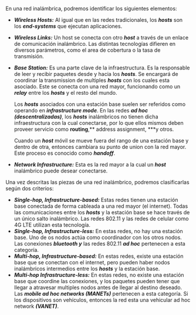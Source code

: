 En una red inalámbrica, podremos identificar los siguientes elementos:

- ***Wireless Hosts:*** Al igual que en las redes tradicionales, los ***hosts*** son los ***end-systems*** que ejecutan aplicaciones.
- ***Wireless Links:*** Un host se conecta con otro ***host*** a través de un enlace de comunicación inalámbrico. Las distintas tecnologías difieren en diversos parámetros, como el area de cobertura o la tasa de transmisión.
- ***Base Station:*** Es una parte clave de la infraestructura. Es la responsable de leer y recibir paquetes desde y hacia los ***hosts***. Se encargará de coordinar la transmission de multiples ***hosts*** con los cuales esta asociado. Este se conecta con una red mayor, funcionando como un ***relay*** entre los ***hosts*** y el resto del mundo.
    
    Los ***hosts*** asociados con una estación base suelen ser referidos como operando en ***infrastructure mode***. En las redes ***ad hoc (descentralizadas)***, los ***hosts*** inalámbricos no tienen dicha infraestructura con la cual conectarse, por lo que ellos mismos deben proveer servicio como **routing**,** address assignment, ***y otros.
    
    Cuando un ***host*** móvil se mueve fuera del rango de una estación base y dentro de otra, entonces cambiara su punto de union con la red mayor. Este proceso es conocido como ***handoff***.
    
- ***Network Infrastructure:*** Esta es la red mayor a la cual un ***host*** inalámbrico puede desear conectarse.

Una vez descritas las piezas de una red inalámbrico, podremos clasificarlas según dos criterios:

- ***Single-hop, Infrastructure-based:*** Estas redes tienen una estación base conectada de forma cableada a una red mayor (el internet). Todas las comunicaciones entre los ***hosts*** y la estación base se hace través de un único salto inalámbrico. Las redes 802.11 y las redes de celular como 4G LTE utilizan esta tecnología.
- ***Single-hop, Infrastructure-less:*** En estas redes, no hay una estación base. Uno de os nodos actúa como coordinador con los otros nodos. Las conexiones ***bluetooth y*** las redes 802.11 ***ad hoc*** pertenecen a esta categoría.
- ***Multi-hop, Infrastructure-based:*** En estas redes, existe una estación base que se conectan con el internet, pero pueden haber nodos inalámbricos intermedios entre los ***hosts*** y la estación base.
- ***Multi-hop Infrastructure-less:*** En estas redes, no existe una estación base que coordine las conexiones, y los paquetes pueden tener que llegar a atravesar multiples nodos antes de llegar al destino deseado. Las ***mobile ad hoc networks (MANETs)*** pertenecen a esta categoría. Si los dispositivos son vehículos, entonces la red esta una vehicular ad hoc network ***(VANET)***.